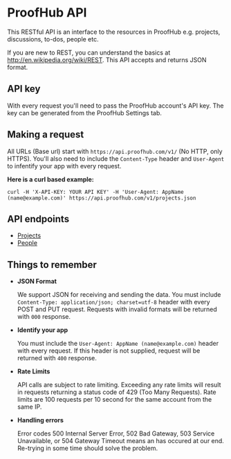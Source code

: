 ProofHub API
====================
This RESTful API is an interface to the resources in ProofHub e.g. projects, discussions, to-dos, people etc. 

If you are new to REST, you can understand the basics at http://en.wikipedia.org/wiki/REST. This API accepts and returns JSON format.

API key
----------------
With every request you'll need to pass the ProofHub account's API key. The key can be generated from the ProofHub Settings tab.

Making a request
----------------
All URLs (Base url) start with `https://api.proofhub.com/v1/` (No HTTP, only HTTPS). You'll also need to include the `Content-Type` header and `User-Agent` to infentify your app with every request.

**Here is a curl based example:**

```shell
curl -H 'X-API-KEY: YOUR API KEY' -H 'User-Agent: AppName (name@example.com)' https://api.proofhub.com/v1/projects.json
```

API endpoints
----------------

* [Projects](https://github.com/sdplabs/proofhub-api/blob/master/sections/projects.md)
* [People](https://github.com/sdplabs/proofhub-api/blob/master/sections/people.md)


Things to remember
----------------
* **JSON Format**

  We support JSON for receiving and sending the data. You must include `Content-Type: application/json; charset=utf-8` header with every POST and PUT request. Requests with invalid formats will be returned with `000` response. 

* **Identify your app**

  You must include the `User-Agent: AppName (name@example.com)` header with every request. If this header is not supplied, request will be returned with `400` response. 

* **Rate Limits**

  API calls are subject to rate limiting. Exceeding any rate limits will result in requests returning a status code of 429 (Too Many Requests). Rate limits are 100 requests per 10 second for the same account from the same IP.

* **Handling errors**

  Error codes 500 Internal Server Error, 502 Bad Gateway, 503 Service Unavailable, or 504 Gateway Timeout means an has occured at our end. Re-trying in some time should solve the problem.
  
